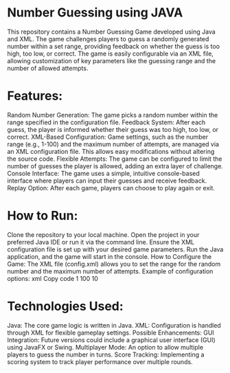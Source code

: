 # Number Guessing using JAVA
This repository contains a Number Guessing Game developed using Java and XML. The game challenges players to guess a randomly generated number within a set range, providing feedback on whether the guess is too high, too low, or correct. The game is easily configurable via an XML file, allowing customization of key parameters like the guessing range and the number of allowed attempts.

 # Features:
Random Number Generation: The game picks a random number within the range specified in the configuration file.
Feedback System: After each guess, the player is informed whether their guess was too high, too low, or correct.
XML-Based Configuration: Game settings, such as the number range (e.g., 1-100) and the maximum number of attempts, are managed via an XML configuration file. This allows easy modifications without altering the source code.
Flexible Attempts: The game can be configured to limit the number of guesses the player is allowed, adding an extra layer of challenge.
Console Interface: The game uses a simple, intuitive console-based interface where players can input their guesses and receive feedback.
Replay Option: After each game, players can choose to play again or exit.

 # How to Run:
Clone the repository to your local machine.
Open the project in your preferred Java IDE or run it via the command line.
Ensure the XML configuration file is set up with your desired game parameters.
Run the Java application, and the game will start in the console.
How to Configure the Game:
The XML file (config.xml) allows you to set the range for the random number and the maximum number of attempts.
Example of configuration options:
xml
Copy code
<game-config>
    <min-range>1</min-range>
    <max-range>100</max-range>
    <max-attempts>10</max-attempts>
</game-config>

# Technologies Used:
Java: The core game logic is written in Java.
XML: Configuration is handled through XML for flexible gameplay settings.
Possible Enhancements:
GUI Integration: Future versions could include a graphical user interface (GUI) using JavaFX or Swing.
Multiplayer Mode: An option to allow multiple players to guess the number in turns.
Score Tracking: Implementing a scoring system to track player performance over multiple rounds.
